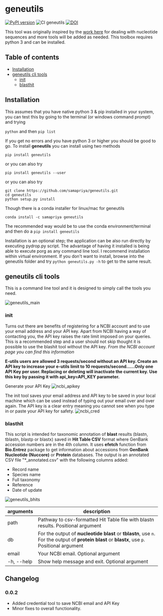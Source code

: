# geneutils

[![PyPI version](https://badge.fury.io/py/geneutils.svg)](https://badge.fury.io/py/geneutils)
![CI geneutils](https://github.com/samapriya/geneutils/workflows/CI%20geneutils/badge.svg)
[![DOI](https://zenodo.org/badge/DOI/10.5281/zenodo.3969453.svg)](https://doi.org/10.5281/zenodo.3969453)

This tool was originally inspired by the [work here](https://github.com/Gurdhhu/bioinf_scripts) for dealing with nucleotide sequences and more tools will be added as needed. This toolbox requires python 3 and can be installed.

## Table of contents
* [Installation](#installation)
* [geneutils cli tools](#geneutils-cli-tools)
    * [init](#init)
    * [blasthit](#blasthit)


## Installation
This assumes that you have native python 3 & pip installed in your system, you can test this by going to the terminal (or windows command prompt) and trying

```python``` and then ```pip list```

If you get no errors and you have python 3 or higher you should be good to go. To install **geneutils** you can install using two methods

```pip install geneutils```

or you can also try

```pip install geneutils --user```

or you can also try

```
git clone https://github.com/samapriya/geneutils.git
cd geneutils
python setup.py install
```

Though there is a conda installer for linux/mac for geneutils

```conda install -c samapriya geneutils```

The recommended way would be to use the conda environment/terminal and then do a ```pip install geneutils```

Installation is an optional step; the application can be also run directly by executing pydrop.py script. The advantage of having it installed is being able to execute porg as any command line tool. I recommend installation within virtual environment. If you don't want to install, browse into the geneutils folder and try ```python geneutils.py -h``` to get to the same result.

## geneutils cli tools
This is a command line tool and it is designed to simply call the tools you need.

![geneutils_main](https://user-images.githubusercontent.com/6677629/89606925-3f9cc780-d83f-11ea-9a05-6b1c9a31ff68.gif)

### init
Turns out there are benefits of registering for a NCBI account and to use your email address and your API key. Apart from NCBI having a way of contacting you, the API key raises the rate limit imposed on your queries. This is a recommended step and a user should not skip thought it is possible to use the blashit tool without the API key.
*From the NCBI account page you can find this information*

**E-utils users are allowed 3 requests/second without an API key. Create an API key to increase your e-utils limit to 10 requests/second......Only one API Key per user. Replacing or deleting will inactivate the current key. Use this key by passing it with api_key=API_KEY parameter.**

Generate your API Key
![ncbi_apikey](https://user-images.githubusercontent.com/6677629/89606628-67d7f680-d83e-11ea-9c43-328903dcd6b7.gif)

The init tool saves your email address and API key to be saved in your local machine which can be used instead of typing out your email over and over again. The API key is a clear entry meaning you cannot see when you type in or paste your API key for safety.
![ncbi_cred](https://user-images.githubusercontent.com/6677629/89147373-6c419e00-d524-11ea-8043-58f3e9699b5f.gif)

### blasthit
This script is intended for taxonomic annotation of **blast** results (blastn, tblastn, blastp or blastx) saved in **Hit Table CSV** format where GenBank accession numbers are in the 4th column. It uses **efetch** function from **Bio.Entrez** package to get information about accessions from **GenBank Nucleotide (Nuccore)** or **Protein** databases.
The output is an annotated CSV file "*_annotated.csv" with the following columns added:

* Record name
* Species name
* Full taxonomy
* Reference
* Date of update

![geneutils_bhits](https://user-images.githubusercontent.com/6677629/89607253-0dd83080-d840-11ea-997b-9b69cbb4e8b4.gif)

| arguments | description |
| --- | --- |
| path | Pathway to csv-formatted Hit Table file with blastn results. Positional argument |
| db | For the output of **nucleotide blast** or **tblastn**, use <code>n</code>. For the output of **protein blast** or **blastx**, use <code>p</code>. Positional argument |
| email | Your NCBI email. Optional argument |
| -h, --help | Show help message and exit. Optional argument |


## Changelog

### 0.0.2
  - Added credential tool to save NCBI email and API Key
  - Minor fixes to overall functionality.
